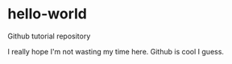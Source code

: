 # hello-world
Github tutorial repository

I really hope I'm not wasting my time here.
Github is cool I guess.
